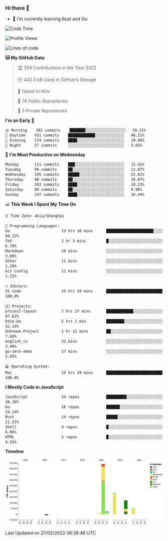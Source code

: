 ### Hi there 👋

- 🌱 I’m currently learning Rust and Go.

<!--START_SECTION:waka-->
![Code Time](http://img.shields.io/badge/Code%20Time-267%20hrs%2019%20mins-blue)

![Profile Views](http://img.shields.io/badge/Profile%20Views-0-blue)

![Lines of code](https://img.shields.io/badge/From%20Hello%20World%20I%27ve%20Written-835%20Thousand%20lines%20of%20code-blue)

**🐱 My GitHub Data** 

> 🏆 358 Contributions in the Year 2022
 > 
> 📦 442.0 kB Used in GitHub's Storage 
 > 
> 💼 Opted to Hire
 > 
> 📜 76 Public Repositories 
 > 
> 🔑 3 Private Repositories  
 > 
**I'm an Early 🐤** 

```text
🌞 Morning    262 commits    ███████░░░░░░░░░░░░░░░░░░   29.31% 
🌆 Daytime    431 commits    ████████████░░░░░░░░░░░░░   48.21% 
🌃 Evening    174 commits    ████░░░░░░░░░░░░░░░░░░░░░   19.46% 
🌙 Night      27 commits     ░░░░░░░░░░░░░░░░░░░░░░░░░   3.02%

```
📅 **I'm Most Productive on Wednesday** 

```text
Monday       111 commits    ███░░░░░░░░░░░░░░░░░░░░░░   12.42% 
Tuesday      99 commits     ██░░░░░░░░░░░░░░░░░░░░░░░   11.07% 
Wednesday    195 commits    █████░░░░░░░░░░░░░░░░░░░░   21.81% 
Thursday     90 commits     ██░░░░░░░░░░░░░░░░░░░░░░░   10.07% 
Friday       163 commits    ████░░░░░░░░░░░░░░░░░░░░░   18.23% 
Saturday     89 commits     ██░░░░░░░░░░░░░░░░░░░░░░░   9.96% 
Sunday       147 commits    ████░░░░░░░░░░░░░░░░░░░░░   16.44%

```


📊 **This Week I Spent My Time On** 

```text
⌚︎ Time Zone: Asia/Shanghai

💬 Programming Languages: 
Go                       13 hrs 10 mins      █████████████████████░░░░   84.12% 
TeX                      1 hr 3 mins         █░░░░░░░░░░░░░░░░░░░░░░░░   6.78% 
Markdown                 28 mins             ░░░░░░░░░░░░░░░░░░░░░░░░░   3.06% 
Other                    11 mins             ░░░░░░░░░░░░░░░░░░░░░░░░░   1.28% 
Git Config               11 mins             ░░░░░░░░░░░░░░░░░░░░░░░░░   1.22%

🔥 Editors: 
VS Code                  15 hrs 39 mins      █████████████████████████   100.0%

🐱‍💻 Projects: 
project-layout           7 hrs 27 mins       ████████████░░░░░░░░░░░░░   47.62% 
btoe-be                  5 hrs 1 min         ████████░░░░░░░░░░░░░░░░░   32.14% 
Unknown Project          1 hr 12 mins        ██░░░░░░░░░░░░░░░░░░░░░░░   7.68% 
english_cv               32 mins             ░░░░░░░░░░░░░░░░░░░░░░░░░   3.48% 
go-zero-demo             27 mins             ░░░░░░░░░░░░░░░░░░░░░░░░░   2.95%

💻 Operating System: 
Mac                      15 hrs 39 mins      █████████████████████████   100.0%

```

**I Mostly Code in JavaScript** 

```text
JavaScript               24 repos            █████████░░░░░░░░░░░░░░░░   36.36% 
Go                       16 repos            ██████░░░░░░░░░░░░░░░░░░░   24.24% 
Rust                     14 repos            █████░░░░░░░░░░░░░░░░░░░░   21.21% 
Shell                    4 repos             █░░░░░░░░░░░░░░░░░░░░░░░░   6.06% 
HTML                     3 repos             █░░░░░░░░░░░░░░░░░░░░░░░░   4.55%

```


**Timeline**

![Chart not found](https://raw.githubusercontent.com/elton/elton/main/charts/bar_graph.png) 


 Last Updated on 27/02/2022 06:28:46 UTC
<!--END_SECTION:waka-->

<!--
**elton/elton** is a ✨ _special_ ✨ repository because its `README.md` (this file) appears on your GitHub profile.

Here are some ideas to get you started:

- 🔭 I’m currently working on ...
- 🌱 I’m currently learning ...
- 👯 I’m looking to collaborate on ...
- 🤔 I’m looking for help with ...
- 💬 Ask me about ...
- 📫 How to reach me: ...
- 😄 Pronouns: ...
- ⚡ Fun fact: ...
-->
